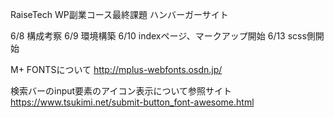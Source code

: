 RaiseTech WP副業コース最終課題
ハンバーガーサイト

6/8     構成考察
6/9     環境構築
6/10    indexページ、マークアップ開始
6/13    scss側開始

M+ FONTSについて
http://mplus-webfonts.osdn.jp/

検索バーのinput要素のアイコン表示について参照サイト
https://www.tsukimi.net/submit-button_font-awesome.html
